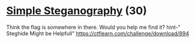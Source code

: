 # [Simple Steganography](https://ctflearn.com/challenge/894) (30)
Think the flag is somewhere in there. Would you help me find it? hint-" Steghide Might be Helpfull" https://ctflearn.com/challenge/download/894
